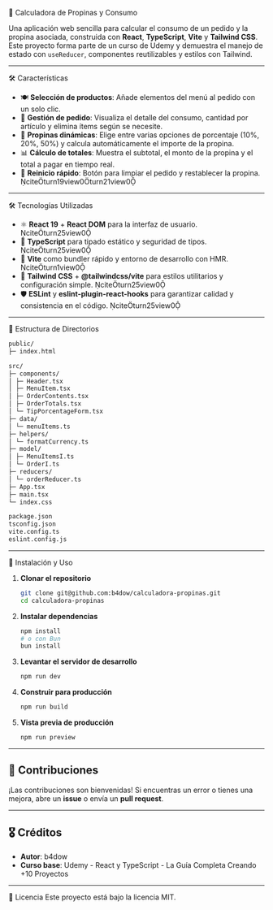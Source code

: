 🎉 Calculadora de Propinas y Consumo

Una aplicación web sencilla para calcular el consumo de un pedido y la propina asociada, construida con **React**, **TypeScript**, **Vite** y **Tailwind CSS**. Este proyecto forma parte de un curso de Udemy y demuestra el manejo de estado con `useReducer`, componentes reutilizables y estilos con Tailwind.

---

🛠️ Características

- 🍽️ **Selección de productos**: Añade elementos del menú al pedido con un solo clic.
- 🧾 **Gestión de pedido**: Visualiza el detalle del consumo, cantidad por artículo y elimina ítems según se necesite.
- 💸 **Propinas dinámicas**: Elige entre varias opciones de porcentaje (10%, 20%, 50%) y calcula automáticamente el importe de la propina.
- 📊 **Cálculo de totales**: Muestra el subtotal, el monto de la propina y el total a pagar en tiempo real.
- 🔄 **Reinicio rápido**: Botón para limpiar el pedido y restablecer la propina. citeturn19view0turn21view0

---

🛠️ Tecnologías Utilizadas

- ⚛️ **React 19** + **React DOM** para la interfaz de usuario. citeturn25view0
- 🔷 **TypeScript** para tipado estático y seguridad de tipos. citeturn25view0
- 🚀 **Vite** como bundler rápido y entorno de desarrollo con HMR. citeturn1view0
- 🎨 **Tailwind CSS** + **@tailwindcss/vite** para estilos utilitarios y configuración simple. citeturn25view0
- 🛡️ **ESLint** y **eslint-plugin-react-hooks** para garantizar calidad y consistencia en el código. citeturn25view0

---

📂 Estructura de Directorios

```markdown
public/
├─ index.html

src/
├─ components/
│ ├─ Header.tsx
│ ├─ MenuItem.tsx
│ ├─ OrderContents.tsx
│ ├─ OrderTotals.tsx
│ └─ TipPorcentageForm.tsx
├─ data/
│ └─ menuItems.ts
├─ helpers/
│ └─ formatCurrency.ts
├─ model/
│ ├─ MenuItemsI.ts
│ └─ OrderI.ts
├─ reducers/
│ └─ orderReducer.ts
├─ App.tsx
├─ main.tsx
└─ index.css

package.json
tsconfig.json
vite.config.ts
eslint.config.js
```

---

🚀 Instalación y Uso

1. **Clonar el repositorio**

   ```bash
   git clone git@github.com:b4dow/calculadora-propinas.git
   cd calculadora-propinas
   ```

2. **Instalar dependencias**

   ```bash
   npm install
   # o con Bun
   bun install
   ```

3. **Levantar el servidor de desarrollo**

   ```bash
   npm run dev
   ```

4. **Construir para producción**

   ```bash
   npm run build
   ```

5. **Vista previa de producción**

   ```bash
   npm run preview
   ```

---

## 🤝 Contribuciones

¡Las contribuciones son bienvenidas! Si encuentras un error o tienes una mejora, abre un **issue** o envía un **pull request**.

---

## 🎖️ Créditos

- **Autor**: b4dow
- **Curso base**: Udemy - React y TypeScript - La Guía Completa Creando +10 Proyectos

---

📄 Licencia
Este proyecto está bajo la licencia MIT.
